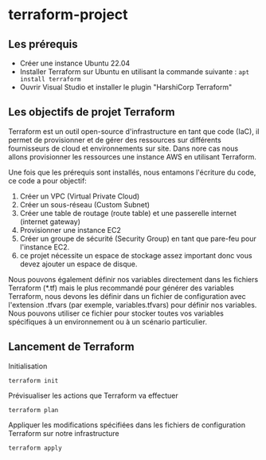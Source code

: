 # terraform-project

## Les prérequis

- Créer une instance Ubuntu 22.04
- Installer Terraform sur Ubuntu en utilisant la commande suivante : `apt install terraform` 
- Ouvrir Visual Studio et installer le plugin "HarshiCorp Terraform"

## Les objectifs de projet Terraform

Terraform est un outil open-source d'infrastructure en tant que code (IaC), il permet de provisionner et de gérer des ressources sur différents fournisseurs de cloud et environnements sur site.
Dans nore cas nous allons provisionner les ressources une instance AWS en utilisant Terraform.

Une fois que les prérequis sont installés, nous entamons l'écriture du code, ce code a pour objectif:

 1) Créer un VPC (Virtual Private Cloud)
 2) Créer un sous-réseau (Custom Subnet)
 3) Créer une table de routage (route table) et une passerelle internet (internet gateway)
 4) Provisionner une instance EC2
 5) Créer un groupe de sécurité (Security Group) en tant que pare-feu pour l'instance EC2.
 6) ce projet nécessite un espace de stockage assez important donc vous devez ajouter un espace de disque.
 

 Nous pouvons également définir nos variables directement dans les fichiers Terraform (*.tf) mais le plus recommandé pour générer des variables Terraform, nous devons les définir dans un fichier de configuration avec l'extension .tfvars (par exemple, variables.tfvars) pour définir nos variables. Nous pouvons utiliser ce fichier pour stocker toutes vos variables spécifiques à un  environnement ou à un scénario particulier.


## Lancement de Terraform

 Initialisation

 `terraform init`

 Prévisualiser les actions que Terraform va effectuer

 `terraform plan`

  Appliquer les modifications spécifiées dans les fichiers de configuration Terraform sur notre infrastructure

 `terraform apply`
